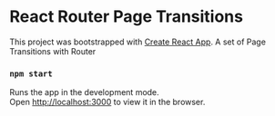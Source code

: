 # React Router Page Transitions
This project was bootstrapped with [Create React App](https://github.com/facebook/create-react-app).
A set of Page Transitions with Router 
### `npm start`

Runs the app in the development mode.<br>
Open [http://localhost:3000](http://localhost:3000) to view it in the browser.

